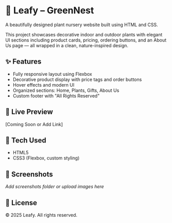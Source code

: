 # 🌿 Leafy – GreenNest

A beautifully designed plant nursery website built using HTML and CSS.

This project showcases decorative indoor and outdoor plants with elegant UI sections including product cards, pricing, ordering buttons, and an About Us page — all wrapped in a clean, nature-inspired design.

## ✨ Features
- Fully responsive layout using Flexbox
- Decorative product display with price tags and order buttons
- Hover effects and modern UI
- Organized sections: Home, Plants, Gifts, About Us
- Custom footer with "All Rights Reserved"

## 🚀 Live Preview
[Coming Soon or Add Link]

## 📁 Tech Used
- HTML5
- CSS3 (Flexbox, custom styling)

## 📸 Screenshots
_Add screenshots folder or upload images here_

## 📄 License
© 2025 Leafy. All rights reserved.
